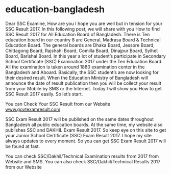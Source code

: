 # education-bangladesh

Dear SSC Examine, How are you I hope you are well but in tension for your SSC Result 2017. In this following post, we will share with you How to find SSC Result 2017 for All Education Board of Bangladesh. There is Ten education board in our country 8 are General, Madrasa Board & Technical Education Board. The general boards are Dhaka Board, Jessore Board, Chittagong Board, Rajshahi Board, Comilla Board, Dinajpur Board, Sylhet Board, Barishal Board. In this year a lot of student’s participate in Secondary School Certificate (SSC) Examination 2017 under the Ten Education Board. All the examination is taken around 1880 examination center in the Bangladesh and Aboard. Basically, the SSC student’s are now looking for their desired result. When the Education Ministry of Bangladesh will announce the date of result publication then you will be collect your result from your Mobile by SMS or the Internet. Today I will show you How to get SSC Result 2017 easily. So let’s start. 

You can Check Your SSC Result from our Website www.govtexamresult.com

SSC Exam Result 2017 will be published on the same dates throughout Bangladesh all public education boards. At the same time, my website also publishes SSC and DAKHIL Exam Result 2017. So keep eye on this site to get your Junior School Certificate (SSC) Exam Result 2017. I hope my site always updates to every moment. So you can get SSC Exam Result 2017 will be found at fast.

You can check SSC/Dakhil/Technical Examination results from 2017 from Website and SMS. You can also check SSC/Dakhil/Technical Results 2017 from our Website 
